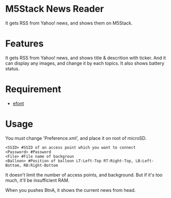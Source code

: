 # M5Stack News Reader
It gets RSS from Yahoo! news, and shows them on M5Stack.

# Features
It gets RSS from Yahoo! news, and shows title & descrition with ticker.
And it can display any images, and change it by each topics.
It also shows battery status.

# Requirement
* [efont](https://github.com/tanakamasayuki/efont.git)

# Usage
You must change 'Preference.xml', and place it on root of microSD.
```
<SSID> #SSID of an access point which you want to connect
<Password> #Password
<File> #File name of backgroun
<Balloon> #Position of balloon LT:Left-Top RT:Right-Top, LB:Left-Bottom, RB:Right-Bottom
```
It doesn't limit the number of access points, and background. But if it's too much, it'll be insufficient RAM.

When you pushes BtnA, it shows the current news from head.
